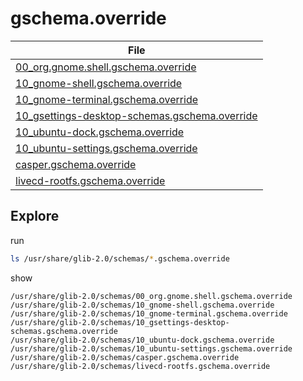 

# gschema.override

| File |
| ---- |
| [00_org.gnome.shell.gschema.override](./asset/overlay/usr/share/glib-2.0/schemas/00_org.gnome.shell.gschema.override) |
| [10_gnome-shell.gschema.override](./asset/overlay/usr/share/glib-2.0/schemas/10_gnome-shell.gschema.override) |
| [10_gnome-terminal.gschema.override](./asset/overlay/usr/share/glib-2.0/schemas/10_gnome-terminal.gschema.override) |
| [10_gsettings-desktop-schemas.gschema.override](./asset/overlay/usr/share/glib-2.0/schemas/10_gsettings-desktop-schemas.gschema.override) |
| [10_ubuntu-dock.gschema.override](./asset/overlay/usr/share/glib-2.0/schemas/10_ubuntu-dock.gschema.override) |
| [10_ubuntu-settings.gschema.override](./asset/overlay/usr/share/glib-2.0/schemas/10_ubuntu-settings.gschema.override) |
| [casper.gschema.override](./asset/overlay/usr/share/glib-2.0/schemas/casper.gschema.override) |
| [livecd-rootfs.gschema.override](./asset/overlay/usr/share/glib-2.0/schemas/livecd-rootfs.gschema.override) |




## Explore

run

``` sh
ls /usr/share/glib-2.0/schemas/*.gschema.override
```

show

```
/usr/share/glib-2.0/schemas/00_org.gnome.shell.gschema.override
/usr/share/glib-2.0/schemas/10_gnome-shell.gschema.override
/usr/share/glib-2.0/schemas/10_gnome-terminal.gschema.override
/usr/share/glib-2.0/schemas/10_gsettings-desktop-schemas.gschema.override
/usr/share/glib-2.0/schemas/10_ubuntu-dock.gschema.override
/usr/share/glib-2.0/schemas/10_ubuntu-settings.gschema.override
/usr/share/glib-2.0/schemas/casper.gschema.override
/usr/share/glib-2.0/schemas/livecd-rootfs.gschema.override
```
